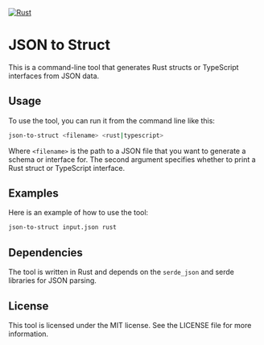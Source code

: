 [![Rust](https://github.com/ztroop/json-to-struct/actions/workflows/rust.yml/badge.svg)](https://github.com/ztroop/json-to-struct/actions/workflows/rust.yml)

# JSON to Struct

This is a command-line tool that generates Rust structs or TypeScript interfaces from JSON data.

## Usage

To use the tool, you can run it from the command line like this:

```sh
json-to-struct <filename> <rust|typescript>
```

Where `<filename>` is the path to a JSON file that you want to generate a schema or interface for. The second argument specifies whether to print a Rust struct or TypeScript interface.

## Examples

Here is an example of how to use the tool:

```sh
json-to-struct input.json rust
```

## Dependencies

The tool is written in Rust and depends on the `serde_json` and serde libraries for JSON parsing.

## License

This tool is licensed under the MIT license. See the LICENSE file for more information.

